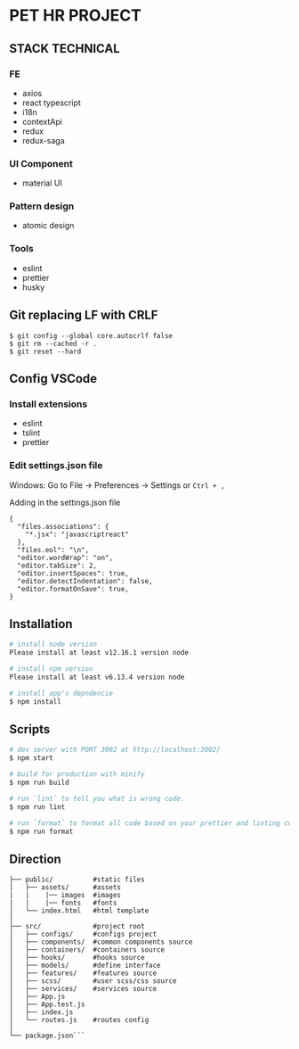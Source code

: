 # PET HR PROJECT

## STACK TECHNICAL

### FE

- axios
- react typescript
- i18n
- contextApi
- redux
- redux-saga

### UI Component

- material UI

### Pattern design

- atomic design

### Tools

- eslint
- prettier
- husky

## Git replacing LF with CRLF

```
$ git config --global core.autocrlf false
$ git rm --cached -r .
$ git reset --hard
```

## Config VSCode

### Install extensions

- eslint
- tslint
- prettier

### Edit settings.json file

Windows: Go to File -> Preferences -> Settings or `Ctrl + ,`

Adding in the settings.json file

```
{
  "files.associations": {
    "*.jsx": "javascriptreact"
  },
  "files.eol": "\n",
  "editor.wordWrap": "on",
  "editor.tabSize": 2,
  "editor.insertSpaces": true,
  "editor.detectIndentation": false,
  "editor.formatOnSave": true,
}
```

## Installation

```bash
# install node version
Please install at least v12.16.1 version node

# install npm version
Please install at least v6.13.4 version node
```

```bash
# install app's depndencie
$ npm install
```

## Scripts

```bash
# dev server with PORT 3002 at http://localhost:3002/
$ npm start

# build for production with minify
$ npm run build

# run `lint` to tell you what is wrong code.
$ npm run lint

# run `format` to format all code based on your prettier and linting configuration.
$ npm run format
```

## Direction

````
├── public/          #static files
│   ├── assets/      #assets
|   |    |── images  #images
|   |    |── fonts   #fonts
│   └── index.html   #html template
│
├── src/             #project root
│   ├── configs/     #configs project
│   ├── components/  #common components source
│   ├── containers/  #containers source
│   ├── hooks/       #hooks source
│   ├── models/      #define interface
│   ├── features/    #features source
│   ├── scss/        #user scss/css source
│   ├── services/    #services source
│   ├── App.js
│   ├── App.test.js
│   ├── index.js
│   └── routes.js    #routes config
│
└── package.json```
````
